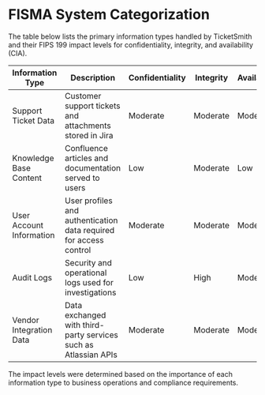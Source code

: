 # FISMA System Categorization

The table below lists the primary information types handled by TicketSmith and their FIPS 199 impact levels for confidentiality, integrity, and availability (CIA).

| Information Type | Description | Confidentiality | Integrity | Availability |
|------------------|-------------|-----------------|-----------|--------------|
| Support Ticket Data | Customer support tickets and attachments stored in Jira | Moderate | Moderate | Moderate |
| Knowledge Base Content | Confluence articles and documentation served to users | Low | Moderate | Low |
| User Account Information | User profiles and authentication data required for access control | Moderate | Moderate | Moderate |
| Audit Logs | Security and operational logs used for investigations | Low | High | Moderate |
| Vendor Integration Data | Data exchanged with third-party services such as Atlassian APIs | Moderate | Moderate | Moderate |

The impact levels were determined based on the importance of each information type to business operations and compliance requirements.
